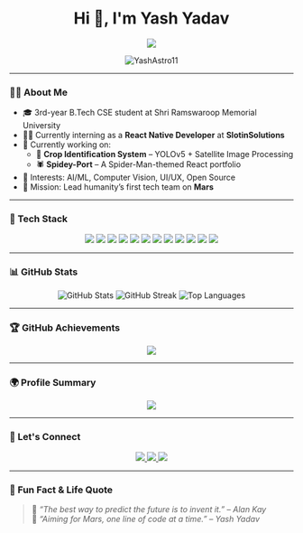 <h1 align="center">Hi 👋, I'm Yash Yadav</h1>

<p align="center">
  <img src="https://readme-typing-svg.herokuapp.com?font=Fira+Code&size=24&duration=3000&pause=1000&color=FF6F61&center=true&vCenter=true&width=460&lines=React+Native+Intern+@SlotinSolutions;AI+%7C+Web+%7C+Mobile+Developer;CSE+Undergrad+%7C+Dreaming+of+Mars" />
</p>

<p align="center">
  <img src="https://komarev.com/ghpvc/?username=YashAstro11&label=Profile%20views&color=0e75b6&style=flat" alt="YashAstro11" />
</p>

---

### 👨‍💻 About Me
- 🎓 3rd-year B.Tech CSE student at Shri Ramswaroop Memorial University  
- 🧑‍💼 Currently interning as a **React Native Developer** at **SlotinSolutions**
- 🔧 Currently working on:
  - 🌾 **Crop Identification System** – YOLOv5 + Satellite Image Processing
  - 🕷️ **Spidey-Port** – A Spider-Man-themed React portfolio
- 🧠 Interests: AI/ML, Computer Vision, UI/UX, Open Source  
- 🚀 Mission: Lead humanity’s first tech team on **Mars**

---

### 🚀 Tech Stack
<p align="center">
  <img src="https://img.shields.io/badge/C-blue?style=for-the-badge&logo=c" />
  <img src="https://img.shields.io/badge/C++-blue?style=for-the-badge&logo=c%2B%2B" />
  <img src="https://img.shields.io/badge/Python-yellow?style=for-the-badge&logo=python" />
  <img src="https://img.shields.io/badge/JavaScript-black?style=for-the-badge&logo=javascript" />
  <img src="https://img.shields.io/badge/React-20232A?style=for-the-badge&logo=react" />
  <img src="https://img.shields.io/badge/ReactNative-61DAFB?style=for-the-badge&logo=react" />
  <img src="https://img.shields.io/badge/Firebase-FFCA28?style=for-the-badge&logo=firebase" />
  <img src="https://img.shields.io/badge/OpenCV-5C3EE8?style=for-the-badge&logo=opencv" />
  <img src="https://img.shields.io/badge/YOLO-red?style=for-the-badge" />
  <img src="https://img.shields.io/badge/Qt-41CD52?style=for-the-badge&logo=qt" />
  <img src="https://img.shields.io/badge/Git-black?style=for-the-badge&logo=git" />
  <img src="https://img.shields.io/badge/VSCode-blue?style=for-the-badge&logo=visualstudiocode" />
</p>

---

### 📊 GitHub Stats
<p align="center">
  <img src="https://github-readme-stats.vercel.app/api?username=YashAstro11&show_icons=true&theme=radical" alt="GitHub Stats" />
  <img src="https://streak-stats.demolab.com?user=YashAstro11&theme=radical" alt="GitHub Streak" />
  <img src="https://github-readme-stats.vercel.app/api/top-langs/?username=YashAstro11&layout=compact&theme=radical" alt="Top Languages" />
</p>

---

### 🏆 GitHub Achievements
<p align="center">
  <img src="https://github-profile-trophy.vercel.app/?username=YashAstro11&theme=radical&no-frame=true&no-bg=true&margin-w=4" />
</p>

---

### 🌍 Profile Summary
<p align="center">
  <img src="https://github-profile-summary-cards.vercel.app/api/cards/profile-details?username=YashAstro11&theme=radical" />
</p>

---

### 🔗 Let's Connect
<p align="center">
  <a href="https://www.linkedin.com/in/yash-yadav-145b912b8/" target="_blank">
    <img src="https://img.shields.io/badge/LinkedIn-blue?logo=linkedin&style=for-the-badge" />
  </a>
  <a href="https://github.com/YashAstro11" target="_blank">
    <img src="https://img.shields.io/badge/GitHub-black?logo=github&style=for-the-badge" />
  </a>
  <a href="https://www.instagram.com/yash_2606__/" target="_blank">
    <img src="https://img.shields.io/badge/Instagram-pink?logo=instagram&style=for-the-badge" />
  </a>
</p>

---

### 💬 Fun Fact & Life Quote
> 🧠 *“The best way to predict the future is to invent it.” – Alan Kay*  
> 🌌 *“Aiming for Mars, one line of code at a time.” – Yash Yadav*
